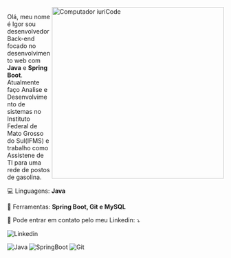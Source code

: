 <img src="https://i2.wp.com/allhtaccess.info/wp-content/uploads/2018/03/programming.gif?fit=1281%2C716&ssl=1" min-width="400px" max-width="400px" width="400px" align="right" alt="Computador iuriCode">

<p align="left"> 
  Olá, meu nome é Igor sou desenvolvedor Back-end focado no desenvolvimento web com <strong>Java</strong> e <strong>Spring Boot</strong>.<br>
  Atualmente faço Analise e Desenvolvimento de sistemas no Instituto Federal de Mato Grosso do Sul(IFMS) e trabalho como Assistene de TI para uma rede de postos de gasolina.
</p>

<p align="left">
  💻 Linguagens: <strong>Java</strong>
</p>

<p align="left">
  💼 Ferramentas: <strong>Spring Boot, Git e MySQL</strong>
</p>

<p align="left">
  💌 Pode entrar em contato pelo meu Linkedin: ⤵️
</p>

![Linkedin](https://img.shields.io/badge/LinkedIn-0077B5?style=for-the-badge&logo=linkedin&logoColor=white)


![Java](https://img.shields.io/badge/Java-ED8B00?style=for-the-badge&logo=java&logoColor=white)
![SpringBoot](https://img.shields.io/badge/Spring-6DB33F?style=for-the-badge&logo=spring&logoColor=white)
![Git](https://img.shields.io/badge/Git-E34F26?style=for-the-badge&logo=git&logoColor=white)


